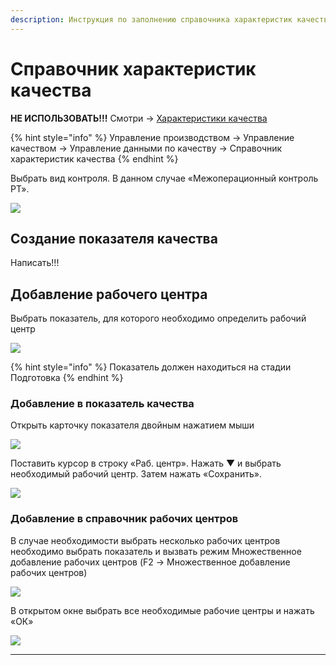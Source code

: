 ```yaml
---
description: Инструкция по заполнению справочника характеристик качества
---
```


# Справочник характеристик качества

**НЕ ИСПОЛЬЗОВАТЬ!!!** Смотри -> [Характеристики качества](kharakteristiki-kachestva/)

{% hint style="info" %}
Управление производством → Управление качеством → Управление данными по качеству → Справочник характеристик качества
{% endhint %}

Выбрать вид контроля. В данном случае «Межоперационный контроль РТ».

![](<../../.gitbook/assets/3 (53).png>)

## **Создание показателя качества**

Написать!!!

## **Добавление рабочего центра**

Выбрать показатель, для которого необходимо определить рабочий центр

![](<../../.gitbook/assets/4 (39).png>)

{% hint style="info" %}
Показатель должен находиться на стадии Подготовка
{% endhint %}

### **Добавление в показатель качества**

Открыть карточку показателя двойным нажатием мыши

![](<../../.gitbook/assets/7 (9).png>)

Поставить курсор в строку «Раб. центр». Нажать ▼ и выбрать необходимый рабочий центр. Затем нажать «Сохранить».

![](<../../.gitbook/assets/8 (7).png>)

### **Добавление в справочник рабочих центров**

В случае необходимости выбрать несколько рабочих центров необходимо выбрать показатель и вызвать режим Множественное добавление рабочих центров (F2 -> Множественное добавление рабочих центров)

![](<../../.gitbook/assets/image (573).png>)

В открытом окне выбрать все необходимые рабочие центры и нажать «ОК»

![](<../../.gitbook/assets/image (902).png>)

****
